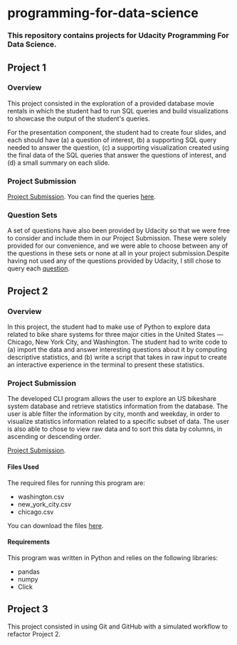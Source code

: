 # programming-for-data-science



### This repository contains projects for Udacity Programming For Data Science.

## Project 1

### Overview

This project consisted in the exploration of a provided database movie rentals in which the student had to run SQL queries and build visualizations to showcase the output of the student's queries. 

For the presentation component, the student had to create four slides, and each should have (a) a question of interest, (b) a supporting SQL query needed to answer the question, (c) a supporting visualization created using the final data of the SQL queries that answer the questions of interest, and (d) a small summary on each slide.

### Project Submission

[Project Submission](https://drive.google.com/file/d/1z9X6qRHF-ZmnQIwlYSA7evU6oA8tO4Di/view?usp=sharing).
You can find the queries [here](https://github.com/Moathalomar/Programming-for-Data-Science-with-Python-/blob/Master/Project%201/queries.txt).

### Question Sets

A set of questions have also been provided by Udacity so that we were free to consider and include them in our Project Submission. These were solely provided for our convenience, and we were able to choose between any of the questions in these sets or none at all in your project submission.Despite having not used any of the questions provided by Udacity, I still chose to query each [question](https://github.com/Moathalomar/Programming-for-Data-Science-with-Python-/blob/Master/Project%201/queries.txt).


## Project 2

### Overview

In this project, the student had to make use of Python to explore data related to bike share systems for three major cities in the United States — Chicago, New York City, and Washington. The student had to write code to (a) import the data and answer interesting questions about it by computing descriptive statistics, and (b) write a script that takes in raw input to create an interactive experience in the terminal to present these statistics.

### Project Submission

The developed CLI program allows the user to explore an US bikeshare system database and retrieve statistics information from the database. The user is able filter the information by city, month and weekday, in order to visualize statistics information related to a specific subset of data. The user is also able to chose to view raw data and to sort this data by columns, in ascending or descending order.

[Project Submission](https://github.com/Moathalomar/Programming-for-Data-Science-with-Python-/blob/Master/Project%202/bikeshare.py).

#### Files Used

The required files for running this program are: 

* washington.csv
* new_york_city.csv
* chicago.csv

You can download the files [here](https://drive.google.com/file/d/1c5BfJD1yMnkogs7JOr327R3zjbMrE-7P/view?usp=sharing).

#### Requirements

This program was written in Python and relies on the following libraries:

* pandas
* numpy
* Click

## Project 3

This project consisted in using Git and GitHub with a simulated workflow to refactor Project 2.


